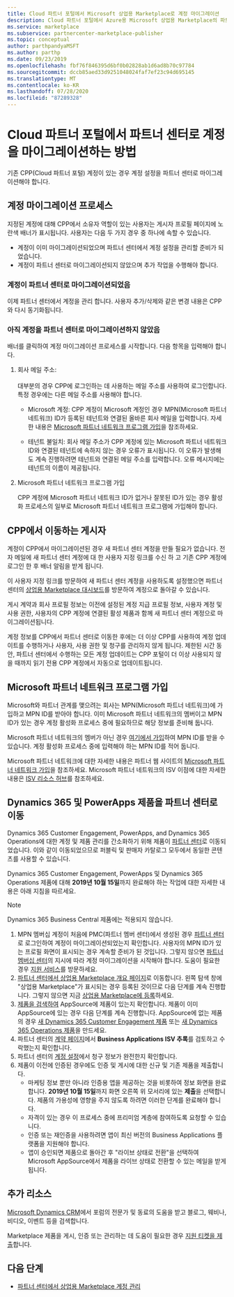 ```yaml
---
title: Cloud 파트너 포털에서 Microsoft 상업용 Marketplace로 계정 마이그레이션
description: Cloud 파트너 포털에서 Azure용 Microsoft 상업용 Marketplace의 파트너 센터로 계정을 마이그레이션하는 방법을 알아봅니다.
ms.service: marketplace
ms.subservice: partnercenter-marketplace-publisher
ms.topic: conceptual
author: parthpandyaMSFT
ms.author: parthp
ms.date: 09/23/2019
ms.openlocfilehash: fbf76f846395d6bf0b02828ab1d6ad8b70c97784
ms.sourcegitcommit: dccb85aed33d9251048024faf7ef23c94d695145
ms.translationtype: MT
ms.contentlocale: ko-KR
ms.lasthandoff: 07/28/2020
ms.locfileid: "87289328"
---
```

# <a name="how-to-migrate-your-account-from-cloud-partner-portal-to-partner-center"></a>Cloud 파트너 포털에서 파트너 센터로 계정을 마이그레이션하는 방법

기존 CPP(Cloud 파트너 포털) 계정이 있는 경우 계정 설정을 파트너 센터로 마이그레이션해야 합니다.

## <a name="account-migration-process"></a>계정 마이그레이션 프로세스

지정된 계정에 대해 CPP에서 소유자 역할이 있는 사용자는 게시자 프로필 페이지에 노란색 배너가 표시됩니다. 사용자는 다음 두 가지 경우 중 하나에 속할 수 있습니다.

- 계정이 이미 마이그레이션되었으며 파트너 센터에서 계정 설정을 관리할 준비가 되었습니다.
- 계정이 파트너 센터로 마이그레이션되지 않았으며 추가 작업을 수행해야 합니다.

### <a name="your-account-has-been-migrated-to-partner-center"></a>계정이 파트너 센터로 마이그레이션되었음

이제 파트너 센터에서 계정을 관리 합니다. 사용자 추가/삭제와 같은 변경 내용은 CPP와 다시 동기화됩니다.

### <a name="you-have-not-yet-migrated-your-account-to-partner-center"></a>아직 계정을 파트너 센터로 마이그레이션하지 않았음

배너를 클릭하여 계정 마이그레이션 프로세스를 시작합니다. 다음 항목을 입력해야 합니다.

1. 회사 메일 주소: <br> <br> 대부분의 경우 CPP에 로그인하는 데 사용하는 메일 주소를 사용하여 로그인합니다. 특정 경우에는 다른 메일 주소를 사용해야 합니다.

    * Microsoft 계정: CPP 계정이 Microsoft 계정인 경우 MPN(Microsoft 파트너 네트워크) ID가 등록된 테넌트와 연결된 올바른 회사 메일을 입력합니다. 자세한 내용은 [Microsoft 파트너 네트워크 프로그램 가입](#sign-up-for-microsoft-partner-network-program)을 참조하세요.

    * 테넌트 불일치: 회사 메일 주소가 CPP 계정에 있는 Microsoft 파트너 네트워크 ID와 연결된 테넌트에 속하지 않는 경우 오류가 표시됩니다. 이 오류가 발생해도 계속 진행하려면 테넌트와 연결된 메일 주소를 입력합니다. 오류 메시지에는 테넌트의 이름이 제공됩니다.

2. Microsoft 파트너 네트워크 프로그램 가입

    CPP 계정에 Microsoft 파트너 네트워크 ID가 없거나 잘못된 ID가 있는 경우 활성화 프로세스의 일부로 Microsoft 파트너 네트워크 프로그램에 가입해야 합니다.

## <a name="publishers-moving-from-cpp"></a>CPP에서 이동하는 게시자

계정이 CPP에서 마이그레이션된 경우 새 파트너 센터 계정을 만들 필요가 없습니다. 전자 메일에 새 파트너 센터 계정에 대 한 사용자 지정 링크를 수신 하 고 기존 CPP 계정에 로그인 한 후 배너 알림을 받게 됩니다.

이 사용자 지정 링크를 방문하여 새 파트너 센터 계정을 사용하도록 설정했으면 파트너 센터의 [상업용 Marketplace 대시보드](https://partner.microsoft.com/dashboard/commercial-marketplace/overview)를 방문하여 계정으로 돌아갈 수 있습니다.

게시 계약과 회사 프로필 정보는 이전에 설정된 계정 지급 프로필 정보, 사용자 계정 및 사용 권한, 사용자의 CPP 계정에 연결된 활성 제품과 함께 새 파트너 센터 계정으로 마이그레이션됩니다.

계정 정보를 CPP에서 파트너 센터로 이동한 후에는 더 이상 CPP를 사용하여 계정 업데이트를 수행하거나 사용자, 사용 권한 및 청구를 관리하지 않게 됩니다. 제한된 시간 동안, 파트너 센터에서 수행하는 모든 계정 업데이트는 CPP 포털이 더 이상 사용되지 않을 때까지 읽기 전용 CPP 계정에서 자동으로 업데이트됩니다.

## <a name="sign-up-for-microsoft-partner-network-program"></a>Microsoft 파트너 네트워크 프로그램 가입

Microsoft와 파트너 관계를 맺으려는 회사는 MPN(Microsoft 파트너 네트워크)에 가입하고 MPN ID를 받아야 합니다. 이미 Microsoft 파트너 네트워크의 멤버이고 MPN ID가 있는 경우 계정 활성화 프로세스 중에 필요하므로 해당 정보를 준비해 둡니다.  

Microsoft 파트너 네트워크의 멤버가 아닌 경우 [여기에서 가입](https://signup.microsoft.com/signup?sku=StoreForBusinessIW&origin=partnerdashboard&culture=en-us&ru=https://partner.microsoft.com/dashboard/account/v3/xpu/onboard?ru=/dashboard/account/v3/enrollment/companyprofile/basicpartnernetwork/new)하여 MPN ID를 받을 수 있습니다. 계정 활성화 프로세스 중에 입력해야 하는 MPN ID를 적어 둡니다.

Microsoft 파트너 네트워크에 대한 자세한 내용은 파트너 웹 사이트의 [Microsoft 파트너 네트워크 가입](https://partner.microsoft.com/membership)을 참조하세요. Microsoft 파트너 네트워크의 ISV 이점에 대한 자세한 내용은 [ISV 리소스 허브](https://partner.microsoft.com/isv-resource-hub)를 참조하세요.  

## <a name="move-dynamics-365-and-powerapps-offers-to-partner-center"></a>Dynamics 365 및 PowerApps 제품을 파트너 센터로 이동

Dynamics 365 Customer Engagement, PowerApps, and Dynamics 365 Operations에 대한 계정 및 제품 관리를 간소화하기 위해 제품이 [파트너 센터](https://partner.microsoft.com/)로 이동되었습니다. 이와 같이 이동되었으므로 퍼블릭 및 판매자 카탈로그 모두에서 동일한 콘텐츠를 사용할 수 있습니다.

Dynamics 365 Customer Engagement, PowerApps 및 Dynamics 365 Operations 제품에 대해 **2019년 10월 15일**까지 완료해야 하는 작업에 대한 자세한 내용은 아래 지침을 따르세요.

> [!NOTE]
> Dynamics 365 Business Central 제품에는 적용되지 않습니다.  

1. MPN 멤버십 계정이 처음에 PMC(파트너 멤버 센터)에서 생성된 경우 [파트너 센터](https://partner.microsoft.com/pcv/accountsettings/connectedpartnerprofile)로 로그인하여 계정이 마이그레이션되었는지 확인합니다. 사용자의 MPN ID가 있는 프로필 화면이 표시되는 경우 계속할 준비가 된 것입니다. 그렇지 않으면 [파트너 멤버십 센터](https://partners.microsoft.com/partnerprogram/Welcome.aspx)의 지시에 따라 계정 마이그레이션을 시작해야 합니다. 도움이 필요한 경우 [지원 서비스](https://partner.microsoft.com/support?issueid=100-0077)를 방문하세요.
2. [파트너 센터에서 상업용 Marketplace 개요 페이지](https://partner.microsoft.com/dashboard/commercial-marketplace/overview)로 이동합니다. 왼쪽 탐색 창에 "상업용 Marketplace"가 표시되는 경우 등록된 것이므로 다음 단계를 계속 진행합니다. 그렇지 않으면 지금 [상업용 Marketplace에 등록](https://partner.microsoft.com/dashboard/account/v3/enrollment/introduction/partnership)하세요.
3. [제품을 검색하여](https://appsource.microsoft.com/) AppSource에 제품이 있는지 확인합니다. 제품이 이미 AppSource에 있는 경우 다음 단계를 계속 진행합니다. AppSource에 없는 제품의 경우 [새 Dynamics 365 Customer Engagement 제품](create-new-customer-engagement-offer.md) 또는 [새 Dynamics 365 Operations 제품](create-new-operations-offer.md)을 만드세요.
4. 파트너 센터의 [계약 페이지](https://partner.microsoft.com/dashboard/account/agreements)에서 **Business Applications ISV 추록**를 검토하고 수락했는지 확인합니다.
5. 파트너 센터의 [계정 설정](https://partner.microsoft.com/dashboard/account/v3/accountsettings/billingprofile)에서 청구 정보가 완전한지 확인합니다.
6. 제품이 이전에 인증된 경우에도 인증 및 게시에 대한 신규 및 기존 제품을 제출합니다.
    * 마케팅 정보 뿐만 아니라 인증용 앱을 제공하는 것을 비롯하여 정보 화면을 완료합니다. **2019년 10월 15일**까지 화면 오른쪽 위 모서리에 있는 **제출**을 선택합니다. 제품의 가용성에 영향을 주지 않도록 하려면 이러한 단계를 완료해야 합니다.
    * 자격이 있는 경우 이 프로세스 중에 프리미엄 계층에 참여하도록 요청할 수 있습니다.
    * 인증 또는 재인증을 사용하려면 앱이 최신 버전의 Business Applications 플랫폼을 지원해야 합니다.
    * 앱이 승인되면 제품으로 돌아간 후 "라이브 상태로 전환"을 선택하여 Microsoft AppSource에서 제품을 라이브 상태로 전환할 수 있는 메일을 받게 됩니다.

## <a name="additional-resources"></a>추가 리소스

[Microsoft Dynamics CRM](https://community.dynamics.com/crm?wa=wsignin1.0)에서 포럼의 전문가 및 동료의 도움을 받고 블로그, 웨비나, 비디오, 이벤트 등을 검색합니다.

Marketplace 제품을 게시, 인증 또는 관리하는 데 도움이 필요한 경우 [지원 티켓을 제출](https://aka.ms/MarketplacePublisherSupport)합니다.

## <a name="next-step"></a>다음 단계

- [파트너 센터에서 상업용 Marketplace 계정 관리](./manage-account.md)
